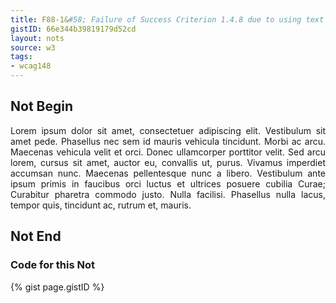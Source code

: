 ```yaml
---
title: F88-1&#58; Failure of Success Criterion 1.4.8 due to using text that is justified (aligned to both the left and the right margins)
gistID: 66e344b39819179d52cd
layout: nots
source: w3
tags:
- wcag148
---
```


<h2 aria-describedby="{{ page.gistID }}">Not Begin</h2>
<div class="rendered-not">
<p align="justify">Lorem ipsum dolor sit amet, consectetuer adipiscing elit. Vestibulum sit amet pede. Phasellus 
nec sem id mauris vehicula tincidunt. Morbi ac arcu. Maecenas vehicula velit et orci. Donec 
ullamcorper porttitor velit. Sed arcu lorem, cursus sit amet, auctor eu, convallis ut, purus. 
Vivamus imperdiet accumsan nunc. Maecenas pellentesque nunc a libero. Vestibulum ante ipsum 
primis in faucibus orci luctus et ultrices posuere cubilia Curae; Curabitur pharetra commodo 
justo. Nulla facilisi. Phasellus nulla lacus, tempor quis, tincidunt ac, rutrum et, mauris.
</p>
</div> <!-- rendered-not -->

<h2 aria-describedby="{{ page.gistID }}">Not End</h2>

<h3 aria-describedby="{{ page.gistID }}">Code for this Not</h3>
{% gist page.gistID %}